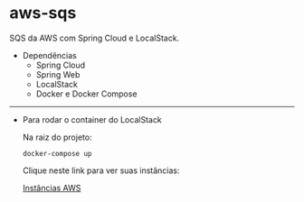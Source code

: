 # aws-sqs
SQS da AWS com Spring Cloud e LocalStack.

* Dependências
  * Spring Cloud
  * Spring Web
  * LocalStack
  * Docker e Docker Compose
--------------
* Para rodar o container do LocalStack
    <p>Na raiz do projeto:</p>
    
    ```shell
    docker-compose up
    ```
    <p>Clique neste link para ver suas instâncias: </p>
    <a href="https://app.localstack.cloud/inst/default/status">Instâncias AWS</a>
  